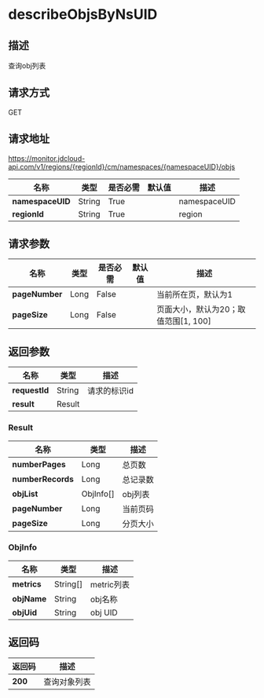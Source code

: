 # describeObjsByNsUID


## 描述
查询obj列表

## 请求方式
GET

## 请求地址
https://monitor.jdcloud-api.com/v1/regions/{regionId}/cm/namespaces/{namespaceUID}/objs

|名称|类型|是否必需|默认值|描述|
|---|---|---|---|---|
|**namespaceUID**|String|True| |namespaceUID|
|**regionId**|String|True| |region|

## 请求参数
|名称|类型|是否必需|默认值|描述|
|---|---|---|---|---|
|**pageNumber**|Long|False| |当前所在页，默认为1|
|**pageSize**|Long|False| |页面大小，默认为20；取值范围[1, 100]|


## 返回参数
|名称|类型|描述|
|---|---|---|
|**requestId**|String|请求的标识id|
|**result**|Result| |

### Result
|名称|类型|描述|
|---|---|---|
|**numberPages**|Long|总页数|
|**numberRecords**|Long|总记录数|
|**objList**|ObjInfo[]|obj列表|
|**pageNumber**|Long|当前页码|
|**pageSize**|Long|分页大小|
### ObjInfo
|名称|类型|描述|
|---|---|---|
|**metrics**|String[]|metric列表|
|**objName**|String|obj名称|
|**objUid**|String|obj UID|

## 返回码
|返回码|描述|
|---|---|
|**200**|查询对象列表|
